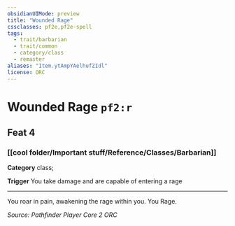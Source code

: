 ```yaml
---
obsidianUIMode: preview
title: "Wounded Rage"
cssclasses: pf2e,pf2e-spell
tags:
  - trait/barbarian
  - trait/common
  - category/class
  - remaster
aliases: "Item.ytAmpYAelhufZIdl"
license: ORC
---
```

# Wounded Rage `pf2:r`
## Feat 4
### [[cool folder/Important stuff/Reference/Classes/Barbarian]]

**Category** class; 




**Trigger** You take damage and are capable of entering a rage

* * *

You roar in pain, awakening the rage within you. You Rage.

*Source: Pathfinder Player Core 2*
*ORC*